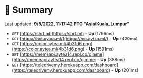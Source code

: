# 📖 Summary
Last updated: **9/5/2022, 11:17:42 PTG "Asia/Kuala_Lumpur"**

- `GET` [https://shrt.ml](https://shrt.ml) - **Up** (1796ms)
- `GET` [https://hst.aytea.ml/](https://hst.aytea.ml/) - **Up** (420ms)
- `GET` [https://color.aytea.ml/4b31d6.png](https://color.aytea.ml/4b31d6.png) - **Up** (1591ms)
- `GET` [https://memeapi.aytea14.repl.co/gimme](https://memeapi.aytea14.repl.co/gimme) - **Up** (388ms)
- `GET` [https://teledrivemy.herokuapp.com/dashboard](https://teledrivemy.herokuapp.com/dashboard) - **Up** (201ms)
